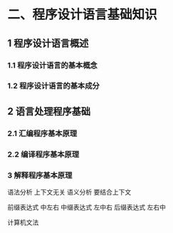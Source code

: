 # 二、程序设计语言基础知识

## 1 程序设计语言概述

### 1.1 程序设计语言的基本概念

### 1.2 程序设计语言的基本成分

## 2 语言处理程序基础

### 2.1 汇编程序基本原理

### 2.2 编译程序基本原理

### 3 解释程序基本原理

语法分析 上下文无关
语义分析 要结合上下文

前缀表达式 中左右
中缀表达式 左中右
后缀表达式 左右中

计算机文法

